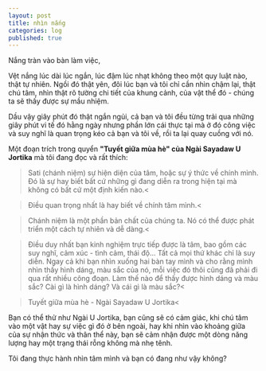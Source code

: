 ```yaml
---
layout: post
title: nhìn nắng
categories: log
published: true
---
```

Nắng tràn vào bàn làm việc,

Vệt nắng lúc dài lúc ngắn, lúc đậm lúc nhạt không theo một quy luật nào, thật tự nhiên. Ngồi đó thật yên, đôi lúc bạn và tôi chỉ cần nhìn chậm lại, thật chú tâm, nhìn thật rõ tường chi tiết của khung cảnh, của vật thể đó - chúng ta sẽ thấy được sự mầu nhiệm.

Dầu vậy giây phút đó thật ngắn ngủi, cả bạn và tôi đều từng trải qua những giây phút vi tế đó hằng ngày nhưng phần lớn cái thực tại mà ở đó công việc và suy nghĩ là quan trọng kéo cả bạn và tôi về, rồi ta lại quay cuồng với nó.

Một đoạn trích trong quyển **"Tuyết giữa mùa hè" của Ngài Sayadaw U Jortika** mà tôi đang đọc và rất thích:

>Sati (chánh niệm) sự hiện diện của tâm, hoặc sự ý thức về chính mình. Đó là sự hay biết bất cứ những gì đang diễn ra trong hiện tại mà không có bất cứ một định kiến nào.<

>Điều quan trọng nhất là hay biết về chính tâm mình.<

>Chánh niệm là một phần bản chất của chúng ta. Nó có thể được phát triển một cách tự nhiên và dễ dàng.<

>Điều duy nhất bạn kinh nghiệm trực tiếp được là tâm, bao gồm các suy nghĩ, cảm xúc - tình cảm, thái độ... Tất cả mọi thứ khác chỉ là suy diễn. Ngay cả khi bạn nhìn xuống hai bàn tay mình và cho rằng mình nhìn thấy hình dáng, màu sắc của nó, mỗi việc đó thôi cũng đã phải đi qua rất nhiều công đoạn. Làm thế nào để thấy được hình dáng và màu sắc? Cài gì là hình dáng? Và cái gì là màu sắc?<

>Tuyết giữa mùa hè - Ngài Sayadaw U Jortika<

Bạn có thể thử như Ngài U Jortika, bạn cũng sẽ có cảm giác, khi chú tâm vào một vật hay sự việc gì đó ở bên ngoài, hay khi nhìn vào khoảng giữa của sự nhận thức và thân thể này, bạn sẽ cảm nhận được một dòng năng lượng hay một trạng thái rỗng không mà nhẹ tênh.

Tôi đang thực hành nhìn tâm mình và bạn có đang như vậy không?
